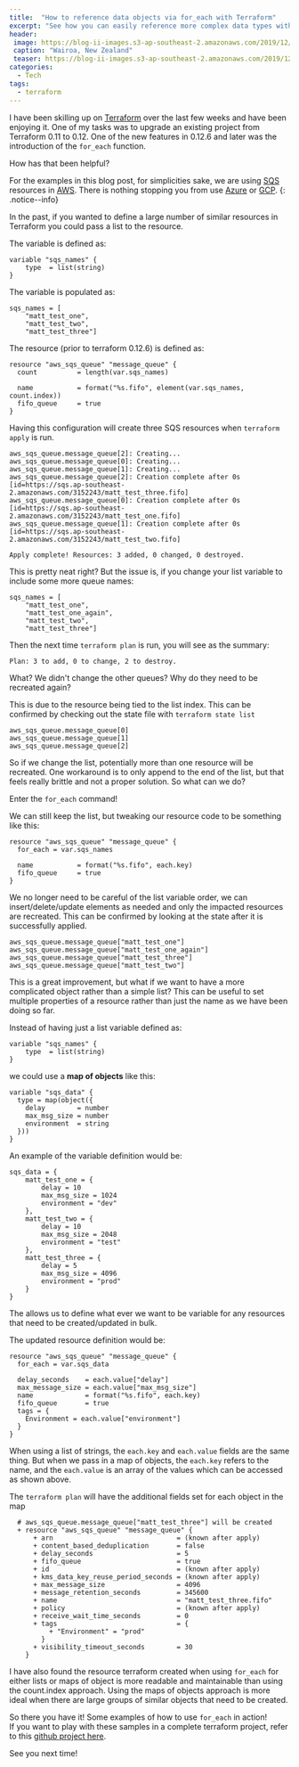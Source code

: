 ```yaml
---
title:  "How to reference data objects via for_each with Terraform"
excerpt: "See how you can easily reference more complex data types with the for_each command in Terraform."
header:
 image: https://blog-ii-images.s3-ap-southeast-2.amazonaws.com/2019/12/wairoatown-hd.jpg
 caption: "Wairoa, New Zealand"
 teaser: https://blog-ii-images.s3-ap-southeast-2.amazonaws.com/2019/12/wairoatown-tb.jpg
categories: 
  - Tech
tags:
  - terraform
---
```


I have been skilling up on [Terraform](https://www.terraform.io/) over the last few weeks and have been enjoying it. One of my tasks was to upgrade an existing project from Terraform 0.11 to 0.12. One of the new features in 0.12.6 and later was the introduction of the `for_each` function.

How has that been helpful?

For the examples in this blog post, for simplicities sake, we are using [SQS](https://aws.amazon.com/sqs/) resources in [AWS](https://aws.amazon.com). There is nothing stopping you from use [Azure](https://azure.microsoft.com/en-us/) or [GCP](https://cloud.google.com/).
{: .notice--info}

In the past, if you wanted to define a large number of similar resources in Terraform you could pass a list to the resource.

The variable is defined as:
```hcl
variable "sqs_names" {
    type  = list(string)
}
```

The variable is populated as:
```hcl
sqs_names = [
    "matt_test_one", 
    "matt_test_two", 
    "matt_test_three"]
```

The resource (prior to terraform 0.12.6) is defined as:
```hcl
resource "aws_sqs_queue" "message_queue" {
  count          = length(var.sqs_names)

  name           = format("%s.fifo", element(var.sqs_names, count.index))
  fifo_queue     = true
}
```

Having this configuration will create three SQS resources when `terraform apply` is run.
```
aws_sqs_queue.message_queue[2]: Creating...
aws_sqs_queue.message_queue[0]: Creating...
aws_sqs_queue.message_queue[1]: Creating...
aws_sqs_queue.message_queue[2]: Creation complete after 0s [id=https://sqs.ap-southeast-2.amazonaws.com/3152243/matt_test_three.fifo]
aws_sqs_queue.message_queue[0]: Creation complete after 0s [id=https://sqs.ap-southeast-2.amazonaws.com/3152243/matt_test_one.fifo]
aws_sqs_queue.message_queue[1]: Creation complete after 0s [id=https://sqs.ap-southeast-2.amazonaws.com/3152243/matt_test_two.fifo]

Apply complete! Resources: 3 added, 0 changed, 0 destroyed.
```

This is pretty neat right? But the issue is, if you change your list variable to include some more queue names:
```hcl
sqs_names = [
    "matt_test_one", 
    "matt_test_one_again",
    "matt_test_two", 
    "matt_test_three"]
```

Then the next time `terraform plan` is run, you will see as the summary:
```
Plan: 3 to add, 0 to change, 2 to destroy.
```

What? We didn't change the other queues? Why do they need to be recreated again? 

This is due to the resource being tied to the list index. This can be confirmed by checking out the state file with `terraform state list`

```
aws_sqs_queue.message_queue[0]
aws_sqs_queue.message_queue[1]
aws_sqs_queue.message_queue[2]
```

So if we change the list, potentially more than one resource will be recreated. One workaround is to only append to the end of the list, but that feels really brittle and not a proper solution. So what can we do?

Enter the `for_each` command!

We can still keep the list, but tweaking our resource code to be something like this:

```hcl
resource "aws_sqs_queue" "message_queue" {
  for_each = var.sqs_names

  name           = format("%s.fifo", each.key)
  fifo_queue     = true
}
```

We no longer need to be careful of the list variable order, we can insert/delete/update elements as needed and only the impacted resources are recreated. This can be confirmed by looking at the state after it is successfully applied.
```
aws_sqs_queue.message_queue["matt_test_one"]
aws_sqs_queue.message_queue["matt_test_one_again"]
aws_sqs_queue.message_queue["matt_test_three"]
aws_sqs_queue.message_queue["matt_test_two"]
```

This is a great improvement, but what if we want to have a more complicated object rather than a simple list? This can be useful to set multiple properties of a resource rather than just the name as we have been doing so far.

Instead of having just a list variable defined as:

```hcl
variable "sqs_names" {
    type  = list(string)
}
```
we could use a **map of objects** like this:

```hcl
variable "sqs_data" {
  type = map(object({
    delay        = number
    max_msg_size = number
    environment  = string
  }))
}
```
An example of the variable definition would be:
```hcl
sqs_data = {
    matt_test_one = {
        delay = 10
        max_msg_size = 1024
        environment = "dev"
    },
    matt_test_two = {
        delay = 10
        max_msg_size = 2048
        environment = "test"
    },
    matt_test_three = {
        delay = 5
        max_msg_size = 4096
        environment = "prod"
    }
}
```

The allows us to define what ever we want to be variable for any resources that need to be created/updated in bulk.

The updated resource definition would be:

```hcl
resource "aws_sqs_queue" "message_queue" {
  for_each = var.sqs_data

  delay_seconds    = each.value["delay"]
  max_message_size = each.value["max_msg_size"]
  name             = format("%s.fifo", each.key)
  fifo_queue       = true
  tags = {
    Environment = each.value["environment"]
  }
}
```
When using a list of strings, the `each.key` and `each.value` fields are the same thing. But when we pass in a map of objects, the `each.key` refers to the name, and the `each.value` is an array of the values which can be accessed as shown above.



The `terraform plan` will have the additional fields set for each object in the map
```
  # aws_sqs_queue.message_queue["matt_test_three"] will be created
  + resource "aws_sqs_queue" "message_queue" {
      + arn                               = (known after apply)
      + content_based_deduplication       = false
      + delay_seconds                     = 5
      + fifo_queue                        = true
      + id                                = (known after apply)
      + kms_data_key_reuse_period_seconds = (known after apply)
      + max_message_size                  = 4096
      + message_retention_seconds         = 345600
      + name                              = "matt_test_three.fifo"
      + policy                            = (known after apply)
      + receive_wait_time_seconds         = 0
      + tags                              = {
          + "Environment" = "prod"
        }
      + visibility_timeout_seconds        = 30
    }
  ```

  I have also found the resource terraform created when using `for_each` for either lists or maps of object is more readable and maintainable than using the count.index approach. Using the maps of objects approach is more ideal when there are large groups of similar objects that need to be created.

  So there you have it! Some examples of how to use `for_each` in action!   
  If you want to play with these samples in a complete terraform project, refer to this [github project here](https://github.com/mattcorr/terraform-demo).
  
See you next time!

